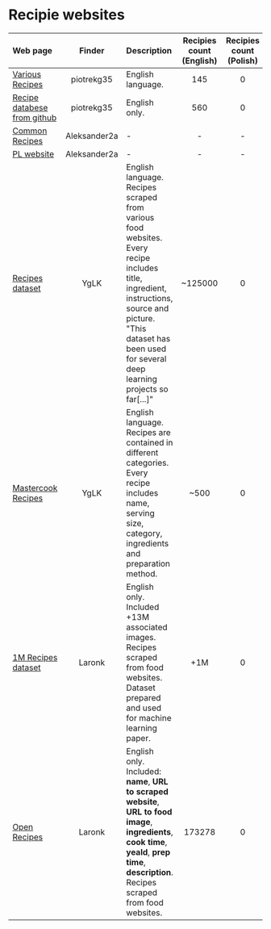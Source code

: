 # Recipie websites

| Web page                                                                                          |    Finder    | Description                                                                                                                                                                                         | Recipies count (English) | Recipies count (Polish) | Data format |
| :------------------------------------------------------------------------------------------------ | :----------: | :-------------------------------------------------------------------------------------------------------------------------------------------------------------------------------------------------- | :----------------------: | :---------------------: | ----------: |
| [Various Recipes](https://airtable.com/universe/expHZcS7kWEyq5gUH/recipe-database?explore=true)   |  piotrekg35  | English language.                                                                                                                                                                                   |           145            |            0            |        .csv |
| [Recipe databese from github](https://github.com/tabatkins/recipe-db/blob/master/db-recipes.json) |  piotrekg35  | English only.                                                                                                                                                                                       |           560            |            0            |       .json |
| [Common Recipes](https://esha.com/resources/additional-databases/)                                | Aleksander2a | -                                                                                                                                                                                                   |            -             |            -            |           - |
| [PL website](https://www.doradcasmaku.pl/)                                                        | Aleksander2a | -                                                                                                                                                                                                   |            -             |            -            |           - |
| [Recipes dataset](https://eightportions.com/datasets/Recipes/)                                    |     YgLK     | English language. Recipes scraped from various food websites. Every recipe includes title, ingredient, instructions, source and picture. "This dataset has been used for several deep learning projects so far[...]"                                                                                                                                               |         ~125000          |            0            |       .json |
| [Mastercook Recipes](http://mc6help.tripod.com/RecipeLibrary/RecipeLibrary.htm)                   |     YgLK     | English language. Recipes are contained in different categories. Every recipe includes name, serving size, category, ingredients and preparation method.                                                                                                                                                  |            ~500           |            0           |        .txt |
| [1M Recipes dataset](http://pic2recipe.csail.mit.edu/)                                            |    Laronk    | English only. Included +13M associated images. Recipes scraped from food websites. Dataset prepared and used for machine learning paper.                                                            |           +1M            |            0            |           - |
| [Open Recipes](https://github.com/fictivekin/openrecipes)                                         |    Laronk    | English only. Included: **name**, **URL to scraped website**, **URL to food image**, **ingredients**, **cook time**, **yeald**, **prep time**, **description**. Recipes scraped from food websites. |          173278          |            0            |       .json |
